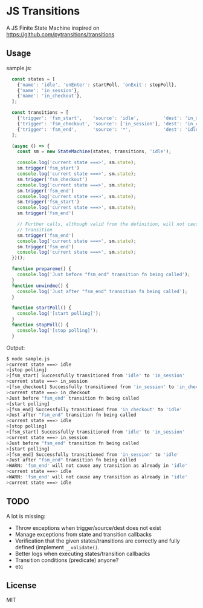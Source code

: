 # JS Transitions

A JS Finite State Machine inspired on https://github.com/pytransitions/transitions

## Usage

sample.js:

```js
  const states = [
    {'name': 'idle', 'onEnter': startPoll, 'onExit': stopPoll},
    {'name': 'in_session'},
    {'name': 'in_checkout'},
  ];

  const transitions = [
    {'trigger': 'fsm_start',    'source': 'idle',         'dest': 'in_session'},
    {'trigger': 'fsm_checkout', 'source': ['in_session'], 'dest': 'in_checkout'},
    {'trigger': 'fsm_end',      'source': '*',            'dest': 'idle',        'before': prepareme, 'after': unwindme},
  ];

  (async () => {
    const sm = new StateMachine(states, transitions, 'idle');

    console.log('current state ===>', sm.state);
    sm.trigger('fsm_start')
    console.log('current state ===>', sm.state);
    sm.trigger('fsm_checkout')
    console.log('current state ===>', sm.state);
    sm.trigger('fsm_end')
    console.log('current state ===>', sm.state);
    sm.trigger('fsm_start')
    console.log('current state ===>', sm.state);
    sm.trigger('fsm_end')

    // Further calls, although valid from the definition, will not cause any
    // transition
    sm.trigger('fsm_end')
    console.log('current state ===>', sm.state);
    sm.trigger('fsm_end')
    console.log('current state ===>', sm.state);
  })();

  function prepareme() {
    console.log('Just before "fsm_end" transition fn being called');
  }
  function unwindme() {
    console.log('Just after "fsm_end" transition fn being called');
  }

  function startPoll() {
    console.log('[start polling]');
  }
  function stopPoll() {
    console.log('[stop polling]');
  }
```

Output:

```sh
$ node sample.js
>current state ===> idle
>[stop polling]
>[fsm_start] Successfully transitioned from 'idle' to 'in_session'
>current state ===> in_session
>[fsm_checkout] Successfully transitioned from 'in_session' to 'in_checkout'
>current state ===> in_checkout
>Just before "fsm_end" transition fn being called
>[start polling]
>[fsm_end] Successfully transitioned from 'in_checkout' to 'idle'
>Just after "fsm_end" transition fn being called
>current state ===> idle
>[stop polling]
>[fsm_start] Successfully transitioned from 'idle' to 'in_session'
>current state ===> in_session
>Just before "fsm_end" transition fn being called
>[start polling]
>[fsm_end] Successfully transitioned from 'in_session' to 'idle'
>Just after "fsm_end" transition fn being called
>WARN: 'fsm_end' will not cause any transition as already in 'idle'
>current state ===> idle
>WARN: 'fsm_end' will not cause any transition as already in 'idle'
>current state ===> idle
```

## TODO

A lot is missing:

  * Throw exceptions when trigger/source/dest does not exist
  * Manage exceptions from state and transition callbacks
  * Verification that the given states/transitions are correctly and fully defined (implement `__validate()`.
  * Better logs when executing states/transition callbacks
  * Transition conditions (predicate) anyone?
  * etc

## License

MIT
